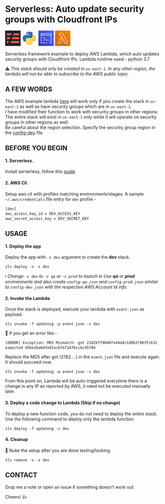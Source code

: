 # Serverless: Auto update security groups with Cloudfront IPs

![servrless](https://github.com/abiydv/ref-docs/blob/master/images/logos/serverless_small.png)
![py](https://github.com/abiydv/ref-docs/blob/master/images/logos/python_small.png)
![cli](https://github.com/abiydv/ref-docs/blob/master/images/logos/aws-cli_small.png)
![aws-lambda](https://github.com/abiydv/ref-docs/blob/master/images/logos/aws-lambda_small.png)

Serverless framework example to deploy AWS Lambda, which auto updates security groups with Cloudfront IPs. Lambda runtime used - python 3.7

:warning: *This stack should only be created in `us-east-1`. In any other region, the lambda will not be able to subscribe to the AWS public topic.*

## A FEW WORDS
The AWS example lambda [here](https://github.com/aws-samples/aws-cloudfront-samples/tree/master/update_security_groups_lambda) will work only if you create the stack in `us-east-1` as well as have security groups which are in `us-east-1`.  
I have modified their function to work with security groups in other regions.  
The entire stack will exist in `us-east-1` only while it will operate on security groups in other regions as well.  
Be careful about the region selection. Specify the security group region in the [config-dev](./config-dev.json) file

## BEFORE YOU BEGIN
  #### 1. Serverless. 
  Install serverless, follow this [guide](https://serverless.com/framework/docs/providers/aws/guide/installation/)
  
  #### 2. AWS Cli
  Setup aws cli with profiles matching environments/stages. A sample `~/.aws/credentials` file entry for `dev` profile - 
  ```
  [dev]
  aws_access_key_id = DEV_ACCESS_KEY
  aws_secret_access_key = DEV_SECRET_KEY
  ```

## USAGE
  #### 1. Deploy the app 
  Deploy the app with `-s dev` argument to create the **dev** stack.   
  ```
  sls deploy -v -s dev 
  ```  
  :information_source: *Change `-s dev` to `-s qa` or `-s prod` to launch in Use **qa** or **prod** environments and also create `config-qa.json` and `config-prod.json` similar to `config-dev.json` with the respective AWS Account Id info.*  
  
  #### 2. Invoke the Lambda
  Once the stack is deployed, execute your lambda with `event.json` as payload.
  ```
  sls invoke -f updatesg -p event.json -s dev
  ```
  :no_entry_sign: If you get an error like - 
  ```
  [ERROR] Exception: MD5 Mismatch: got 2182bff9048fe44d4c1d9b37903fc632 
  expected 45be1ba64fe83acb7ef247bccbc45704
  ```
  Replace the MD5 after got (2182....) in the `event.json` file and execute again. It should succeed now.
  ```
  sls invoke -f updatesg -p event.json -s dev
  ```
   From this point on, Lambda will be auto-triggered everytime there is a change in any IP as reported by AWS, it need not be executed manually later.

  #### 3. Deploy a code change to Lambda (Skip if no change)
  To deploy a new function code, you do not need to deploy the entire stack. Use the following command to deploy only the lambda function
  ```
  sls deploy -f updatesg -s dev
  ```

  #### 4. Cleanup
  :rocket: Nuke the setup after you are done testing/looking.
  ```
  sls remove -v -s dev
  ```

## CONTACT
Drop me a note or open an issue if something doesn't work out.

Cheers! :+1:
